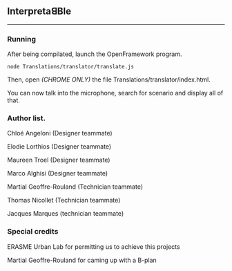## InterpretaꓭBle

---

### Running

After being compilated, launch the OpenFramework program.

```
node Translations/translator/translate.js
```

Then, open *(CHROME ONLY)* the file Translations/translator/index.html.

You can now talk into the microphone, search for scenario and display all of that.

### Author list.

Chloé Angeloni (Designer teammate)

Elodie Lorthios (Designer teammate)

Maureen Troel (Designer teammate)

Marco Alghisi (Designer teammate)

Martial Geoffre-Rouland (Technician teammate)

Thomas Nicollet (Technician teammate)

Jacques Marques (technician teammate)

### Special credits

ERASME Urban Lab for permitting us to achieve this projects

Martial Geoffre-Rouland for caming up with a B-plan 
